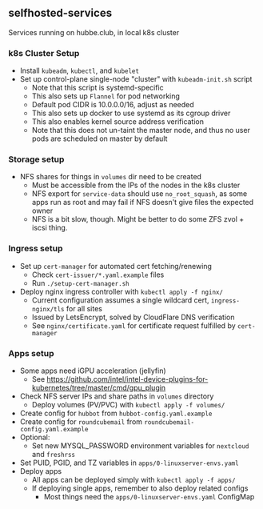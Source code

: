 ## selfhosted-services
Services running on hubbe.club, in local k8s cluster

### k8s Cluster Setup
- Install `kubeadm`, `kubectl`, and `kubelet`
- Set up control-plane single-node "cluster" with `kubeadm-init.sh` script
    - Note that this script is systemd-specific
    - This also sets up `Flannel` for pod networking
    - Default pod CIDR is 10.0.0.0/16, adjust as needed
    - This also sets up docker to use systemd as its cgroup driver
    - This also enables kernel source address verification
    - Note that this does not un-taint the master node, and thus no user pods are scheduled on master by default

### Storage setup
- NFS shares for things in `volumes` dir need to be created
    - Must be accessible from the IPs of the nodes in the k8s cluster
    - NFS export for `service-data` should use `no_root_squash`, as some apps run as root and may fail if NFS doesn't give files the expected owner
    - NFS is a bit slow, though. Might be better to do some ZFS zvol + iscsi thing.

### Ingress setup
- Set up `cert-manager` for automated cert fetching/renewing
    - Check `cert-issuer/*.yaml.example` files
    - Run `./setup-cert-manager.sh`
- Deploy nginx ingress controller with `kubectl apply -f nginx/`
    - Current configuration assumes a single wildcard cert, `ingress-nginx/tls` for all sites
    - Issued by LetsEncrypt, solved by CloudFlare DNS verification
    - See `nginx/certificate.yaml` for certificate request fulfilled by `cert-manager`

### Apps setup
- Some apps need iGPU acceleration (jellyfin)
    - See https://github.com/intel/intel-device-plugins-for-kubernetes/tree/master/cmd/gpu_plugin
- Check NFS server IPs and share paths in `volumes` directory
    - Deploy volumes (PV/PVC) with `kubectl apply -f volumes/`
- Create config for `hubbot` from `hubbot-config.yaml.example`
- Create config for `roundcubemail` from `roundcubemail-config.yaml.example`
- Optional:
    - Set new MYSQL_PASSWORD environment variables for `nextcloud` and `freshrss`
- Set PUID, PGID, and TZ variables in `apps/0-linuxserver-envs.yaml`
- Deploy apps
    - All apps can be deployed simply with `kubectl apply -f apps/`
    - If deploying single apps, remember to also deploy related configs
        - Most things need the `apps/0-linuxserver-envs.yaml` ConfigMap
